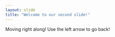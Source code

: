 ```yaml
---
layout: slide
title: "Welcome to our second slide!"
---
```

Moving right along!
Use the left arrow to go back!

